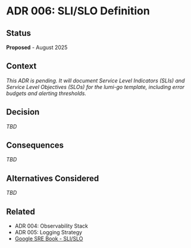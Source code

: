 # ADR 006: SLI/SLO Definition

## Status
**Proposed** - August 2025

## Context
*This ADR is pending. It will document Service Level Indicators (SLIs) and Service Level Objectives (SLOs) for the lumi-go template, including error budgets and alerting thresholds.*

## Decision
*TBD*

## Consequences
*TBD*

## Alternatives Considered
*TBD*

## Related
- ADR 004: Observability Stack
- ADR 005: Logging Strategy
- [Google SRE Book - SLI/SLO](https://sre.google/sre-book/service-level-objectives/)
